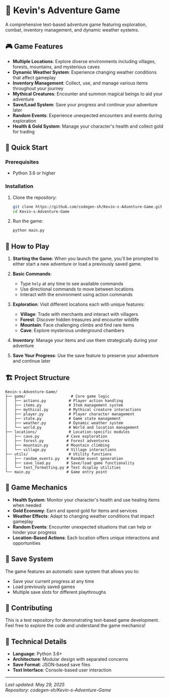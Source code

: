 # 🌈 Kevin's Adventure Game

A comprehensive text-based adventure game featuring exploration, combat, inventory management, and dynamic weather systems.

## 🎮 Game Features

- **Multiple Locations**: Explore diverse environments including villages, forests, mountains, and mysterious caves
- **Dynamic Weather System**: Experience changing weather conditions that affect gameplay
- **Inventory Management**: Collect, use, and manage various items throughout your journey
- **Mythical Creatures**: Encounter and summon magical beings to aid your adventure
- **Save/Load System**: Save your progress and continue your adventure later
- **Random Events**: Experience unexpected encounters and events during exploration
- **Health & Gold System**: Manage your character's health and collect gold for trading

## 🚀 Quick Start

### Prerequisites
- Python 3.6 or higher

### Installation

1. Clone the repository:
   ```bash
   git clone https://github.com/codegen-sh/Kevin-s-Adventure-Game.git
   cd Kevin-s-Adventure-Game
   ```

2. Run the game:
   ```bash
   python main.py
   ```

## 🎯 How to Play

1. **Starting the Game**: When you launch the game, you'll be prompted to either start a new adventure or load a previously saved game.

2. **Basic Commands**: 
   - Type `help` at any time to see available commands
   - Use directional commands to move between locations
   - Interact with the environment using action commands

3. **Exploration**: Visit different locations each with unique features:
   - **Village**: Trade with merchants and interact with villagers
   - **Forest**: Discover hidden treasures and encounter wildlife
   - **Mountain**: Face challenging climbs and find rare items
   - **Cave**: Explore mysterious underground chambers

4. **Inventory**: Manage your items and use them strategically during your adventure

5. **Save Your Progress**: Use the save feature to preserve your adventure and continue later

## 🏗️ Project Structure

```
Kevin-s-Adventure-Game/
├── game/                    # Core game logic
│   ├── actions.py          # Player action handling
│   ├── items.py            # Item management system
│   ├── mythical.py         # Mythical creature interactions
│   ├── player.py           # Player character management
│   ├── state.py            # Game state management
│   ├── weather.py          # Dynamic weather system
│   └── world.py            # World and location management
├── locations/              # Location-specific modules
│   ├── cave.py            # Cave exploration
│   ├── forest.py          # Forest adventures
│   ├── mountain.py        # Mountain climbing
│   └── village.py         # Village interactions
├── utils/                  # Utility functions
│   ├── random_events.py   # Random event generation
│   ├── save_load.py       # Save/load game functionality
│   └── text_formatting.py # Text display utilities
└── main.py                # Game entry point
```

## 🎲 Game Mechanics

- **Health System**: Monitor your character's health and use healing items when needed
- **Gold Economy**: Earn and spend gold for items and services
- **Weather Effects**: Adapt to changing weather conditions that impact gameplay
- **Random Events**: Encounter unexpected situations that can help or hinder your progress
- **Location-Based Actions**: Each location offers unique interactions and opportunities

## 💾 Save System

The game features an automatic save system that allows you to:
- Save your current progress at any time
- Load previously saved games
- Multiple save slots for different playthroughs

## 🤝 Contributing

This is a test repository for demonstrating text-based game development. Feel free to explore the code and understand the game mechanics!

## 📝 Technical Details

- **Language**: Python 3.6+
- **Architecture**: Modular design with separated concerns
- **Save Format**: JSON-based save files
- **Text Interface**: Console-based user interaction

---

*Last updated: May 29, 2025*  
*Repository: codegen-sh/Kevin-s-Adventure-Game*

